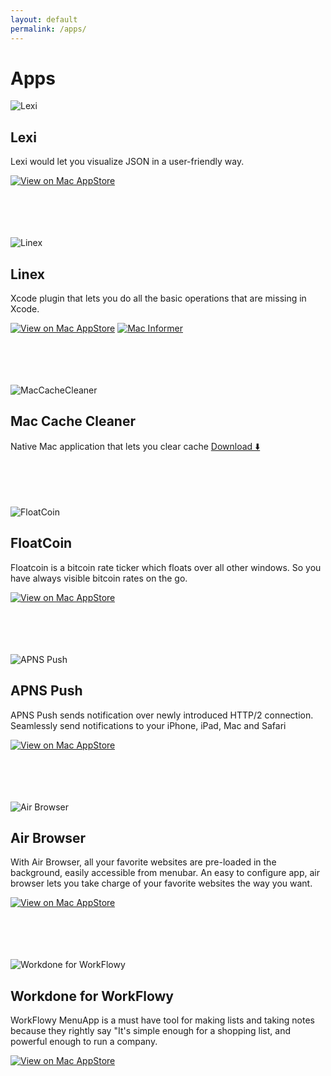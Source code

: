 ```yaml
---
layout: default
permalink: /apps/
---
```


# Apps

[comment]: # (Fetching app details along with image http://itunes.apple.com/lookup?id=<app-id>)

![Lexi](https://is1-ssl.mzstatic.com/image/thumb/Purple113/v4/28/6d/7d/286d7da2-9811-9b53-c4eb-9f48200c8489/source/100x100bb.png)

## Lexi
Lexi would let you visualize JSON in a user-friendly way.

[![View on Mac AppStore]({{"/assets/macappstore.png"}})](https://apps.apple.com/tr/app/lexi-visual-json-browser/id1462580127?mt=12)
<br><br><br> <br><br>

![Linex](http://is1.mzstatic.com/image/thumb/Purple128/v4/73/e1/01/73e101ef-1168-18c1-fa0c-1b170891b031/source/100x100bb.png)

## Linex

Xcode plugin that lets you do all the basic operations that are missing in Xcode. 

[![View on Mac AppStore]({{"/assets/macappstore.png"}})](https://itunes.apple.com/us/app/linex-for-xcode/id1290932760?ls=1&mt=12) 
[![Mac Informer]({{"/assets/macinformer.png"}})](http://macdownload.informer.com/linex/)
<br><br><br> <br><br>


![MacCacheCleaner](https://raw.githubusercontent.com/kaunteya/MacCacheCleaner/master/Images/AppIcon100x100.png)

## Mac Cache Cleaner

Native Mac application that lets you clear cache
[Download ⬇️](https://github.com/kaunteya/MacCacheCleaner/releases/download/1.1/Mac.Cache.Cleaner.zip)
<br><br><br> <br><br>

![FloatCoin](http://is4.mzstatic.com/image/thumb/Purple118/v4/57/13/9e/57139e4d-ae82-5109-9bcf-c2a215bbc6ac/source/100x100bb.png)

## FloatCoin
Floatcoin is a bitcoin rate ticker which floats over all other windows. So you have always visible bitcoin rates on the go.

[![View on Mac AppStore]({{"/assets/macappstore.png"}})](https://itunes.apple.com/us/app/floatcoin-bitcoin-rates/id1273560191?ls=1&mt=12)
<br><br><br> <br><br>


![APNS Push](http://is2.mzstatic.com/image/thumb/Purple71/v4/c7/73/c8/c773c833-79b9-db35-417a-27fb8feb788e/source.icns/100x100bb.png)

## APNS Push
APNS Push sends notification over newly introduced HTTP/2 connection. Seamlessly send notifications to your iPhone, iPad, Mac and Safari

[![View on Mac AppStore]({{"/assets/macappstore.png"}})](https://itunes.apple.com/us/app/apns-push/id1137371380?mt=12)
<br><br><br> <br><br>

![Air Browser](http://is3.mzstatic.com/image/thumb/Purple69/v4/e3/d8/1e/e3d81e37-cd99-1671-a6c4-2c877fcffc7b/source.icns/100x100bb.png)

## Air Browser
With Air Browser, all your favorite websites are pre-loaded in the background, easily accessible from menubar. An easy to configure app, air browser lets you take charge of your favorite websites the way you want.

[![View on Mac AppStore]({{"/assets/macappstore.png"}})](https://itunes.apple.com/us/app/air-browser/id948620309?mt=12)
<br><br><br> <br><br>

![Workdone for WorkFlowy](http://is3.mzstatic.com/image/thumb/Purple60/v4/9d/1e/5f/9d1e5f78-4a83-2b28-ba8a-add20f11aaf8/source.icns/100x100bb.png)

## Workdone for WorkFlowy
WorkFlowy MenuApp is a must have tool for making lists and taking notes because they rightly say "It's simple enough for a shopping list, and powerful enough to run a company.

[![View on Mac AppStore]({{"/assets/macappstore.png"}})](https://itunes.apple.com/us/app/workflowy-menuapp/id965079797?mt=12)
